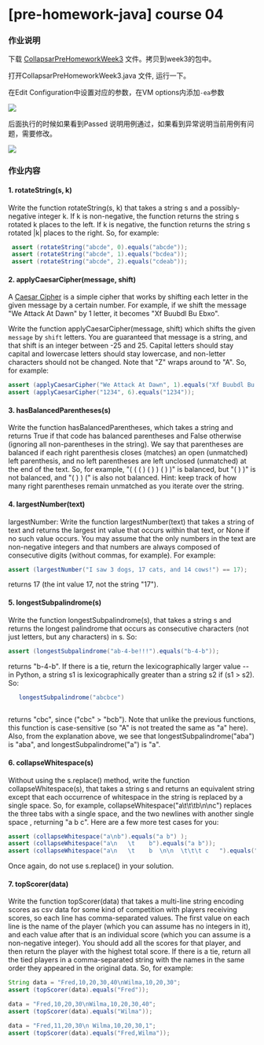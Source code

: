 # \[pre-homework-java] course 04

### 作业说明

下载 [CollapsarPreHomeworkWeek3](https://ossp.pengjunjie.com/mweb/CollapsarPreHomeworkWeek3.java) 文件。拷贝到week3的包中。

打开CollapsarPreHomeworkWeek3.java 文件, 运行一下。

在Edit Configuration中设置对应的参数，在VM options内添加`-ea`参数

![](https://ossp.pengjunjie.com/mweb/16327246598595.jpg)

后面执行的时候如果看到Passed 说明用例通过，如果看到异常说明当前用例有问题，需要修改。

![](https://ossp.pengjunjie.com/mweb/16327247126953.jpg)

### 作业内容

#### 1. **rotateString(s, k)**

Write the function rotateString(s, k) that takes a string s and a possibly-negative integer k. If k is non-negative, the function returns the string s rotated k places to the left. If k is negative, the function returns the string s rotated |k| places to the right. So, for example:

```java
 assert (rotateString("abcde", 0).equals("abcde"));
 assert (rotateString("abcde", 1).equals("bcdea"));
 assert (rotateString("abcde", 2).equals("cdeab"));
```

#### 2. **applyCaesarCipher(message, shift)**&#x20;

A [Caesar Cipher](https://en.wikipedia.org/wiki/Caesar\_cipher) is a simple cipher that works by shifting each letter in the given message by a certain number. For example, if we shift the message "We Attack At Dawn" by 1 letter, it becomes "Xf Buubdl Bu Ebxo".

Write the function applyCaesarCipher(message, shift) which shifts the given `message` by `shift` letters. You are guaranteed that message is a string, and that shift is an integer between -25 and 25. Capital letters should stay capital and lowercase letters should stay lowercase, and non-letter characters should not be changed. Note that "Z" wraps around to "A". So, for example:

```java
assert (applyCaesarCipher("We Attack At Dawn", 1).equals("Xf Buubdl Bu Ebxo"));
assert (applyCaesarCipher("1234", 6).equals("1234"));
```

#### 3. **hasBalancedParentheses(s)**

Write the function hasBalancedParentheses, which takes a string and returns True if that code has balanced parentheses and False otherwise (ignoring all non-parentheses in the string). We say that parentheses are balanced if each right parenthesis closes (matches) an open (unmatched) left parenthesis, and no left parentheses are left unclosed (unmatched) at the end of the text. So, for example, "( ( ( ) ( ) ) ( ) )" is balanced, but "( ) )" is not balanced, and "( ) ) (" is also not balanced. Hint: keep track of how many right parentheses remain unmatched as you iterate over the string.

#### 4. **largestNumber(text)**

largestNumber: Write the function largestNumber(text) that takes a string of text and returns the largest int value that occurs within that text, or None if no such value occurs. You may assume that the only numbers in the text are non-negative integers and that numbers are always composed of consecutive digits (without commas, for example). For example:

```java
assert (largestNumber("I saw 3 dogs, 17 cats, and 14 cows!") == 17);
```

returns 17 (the int value 17, not the string "17").

#### 5. **longestSubpalindrome(s)**

Write the function longestSubpalindrome(s), that takes a string s and returns the longest palindrome that occurs as consecutive characters (not just letters, but any characters) in s. So:

```java
assert (longestSubpalindrome("ab-4-be!!!").equals("b-4-b"));
```

returns "b-4-b". If there is a tie, return the lexicographically larger value -- in Python, a string s1 is lexicographically greater than a string s2 if (s1 > s2). So:

```java
   longestSubpalindrome("abcbce") 
    
```

returns "cbc", since ("cbc" > "bcb"). Note that unlike the previous functions, this function is case-sensitive (so "A" is not treated the same as "a" here). Also, from the explanation above, we see that longestSubpalindrome("aba") is "aba", and longestSubpalindrome("a") is "a".

#### 6. **collapseWhitespace(s)**

Without using the s.replace() method, write the function collapseWhitespace(s), that takes a string s and returns an equivalent string except that each occurrence of whitespace in the string is replaced by a single space. So, for example, collapseWhitespace("a\t\t\tb\n\nc") replaces the three tabs with a single space, and the two newlines with another single space , returning "a b c". Here are a few more test cases for you:

```java
assert (collapseWhitespace("a\nb").equals("a b") );
assert (collapseWhitespace("a\n   \t    b").equals("a b"));
assert (collapseWhitespace("a\n   \t    b  \n\n  \t\t\t c   ").equals("a b c "));
```

Once again, do not use s.replace() in your solution.

#### 7. **topScorer(data)**

Write the function topScorer(data) that takes a multi-line string encoding scores as csv data for some kind of competition with players receiving scores, so each line has comma-separated values. The first value on each line is the name of the player (which you can assume has no integers in it), and each value after that is an individual score (which you can assume is a non-negative integer). You should add all the scores for that player, and then return the player with the highest total score. If there is a tie, return all the tied players in a comma-separated string with the names in the same order they appeared in the original data. So, for example:

```java
String data = "Fred,10,20,30,40\nWilma,10,20,30";
assert (topScorer(data).equals("Fred"));

data = "Fred,10,20,30\nWilma,10,20,30,40";
assert (topScorer(data).equals("Wilma"));

data = "Fred,11,20,30\n Wilma,10,20,30,1";
assert (topScorer(data).equals("Fred,Wilma"));
```
